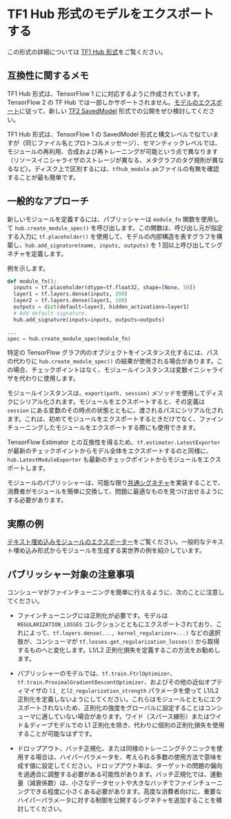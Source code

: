<!--* freshness: { owner: 'maringeo' reviewed: '2020-09-14' review_interval: '3 months' } *-->

# TF1 Hub 形式のモデルをエクスポートする

この形式の詳細については [TF1 Hub 形式](tf1_hub_module.md)をご覧ください。

## 互換性に関するメモ

TF1 Hub 形式は、TensorFlow 1 にに対応するように作成されています。TensorFlow 2 の TF Hub では一部しかサポートされません。[モデルのエクスポート](exporting_tf2_saved_model)に従って、新しい [TF2 SavedModel](tf2_saved_model.md) 形式での公開をぜひ検討してください。

TF1 Hub 形式は、TensorFlow 1 の SavedModel 形式と構文レベルで似ていますが（同じファイル名とプロトコルメッセージ）、セマンティックレベルでは、モジュールの再利用、合成および再トレーニングが可能という点で異なります（リソースイニシャライザのストレージが異なる、メタグラフのタグ規則が異なるなど）。ディスク上で区別するには、<code>tfhub_module.pb</code>ファイルの有無を確認することが最も簡単です。

## 一般的なアプローチ

新しいモジュールを定義するには、パブリッシャーは `module_fn` 関数を使用して `hub.create_module_spec()` を呼び出します。この関数は、呼び出し元が指定する入力に `tf.placeholder()` を使用して、モデルの内部構造を表すグラフを構築し、`hub.add_signature(name, inputs, outputs)` を 1 回以上呼び出してシグネチャを定義します。

例を示します。

```python
def module_fn():
  inputs = tf.placeholder(dtype=tf.float32, shape=[None, 50])
  layer1 = tf.layers.dense(inputs, 200)
  layer2 = tf.layers.dense(layer1, 100)
  outputs = dict(default=layer2, hidden_activations=layer1)
  # Add default signature.
  hub.add_signature(inputs=inputs, outputs=outputs)

...
spec = hub.create_module_spec(module_fn)
```

特定の TensorFlow グラフ内のオブジェクトをインスタンス化するには、パスの代わりに `hub.create_module_spec()` の結果が使用される場合があります。この場合、チェックポイントはなく、モジュールインスタンスは変数イニシャライザを代わりに使用します。

モジュールインスタンスは、`export(path, session)` メソッドを使用してディスクにシリアル化されます。モジュールをエクスポートすると、その定義は `session` にある変数のその時点の状態とともに、渡されるパスにシリアル化されます。これは、初めてモジュールをエクスポートするときだけでなく、ファインチューニングしたモジュールをエクスポートする際にも使用できます。

TensorFlow Estimator との互換性を得るため、`tf.estimator.LatestExporter` が最新のチェックポイントからモデル全体をエクスポートするのと同様に、`hub.LatestModuleExporter` も最新のチェックポイントからモジュールをエクスポートします。

モジュールのパブリッシャーは、可能な限り[共通シグネチャ](common_signatures/index.md)を実装することで、消費者がモジュールを簡単に交換して、問題に最適なものを見つけ出せるようにする必要があります。

## 実際の例

[テキスト埋め込みモジュールのエクスポーター](https://github.com/tensorflow/hub/blob/master/examples/text_embeddings/export.py)をご覧ください。一般的なテキスト埋め込み形式からモジュールを生成する実世界の例を紹介しています。

## パブリッシャー対象の注意事項

コンシューマがファインチューニングを簡単に行えるように、次のことに注意してください。

- ファインチューニングには正則化が必要です。モデルは `REGULARIZATION_LOSSES` コレクションとともにエクスポートされており、これによって、`tf.layers.dense(..., kernel_regularizer=...)` などの選択肢が、コンシューマが `tf.losses.get_regularization_losses()` から取得するものへと変化します。L1/L2 正則化損失を定義するこの方法をお勧めします。

- パブリッシャーのモデルでは、`tf.train.FtrlOptimizer`、`tf.train.ProximalGradientDescentOptimizer`、およびその他の近似オプティマイザの `l1_` と`l2_regularization_strength` パラメータを使って L1/L2 正則化を定義しないようにしてください。これらはモジュールとともにエクスポートされないため、正則化の強度をグローバルに設定することはコンシューマに適していない場合があります。ワイド（スパース線形）またはワイド＆ディープモデルでの L1 正則化を除き、代わりに個別の正則化損失を使用することが可能なはずです。

- ドロップアウト、バッチ正規化、または同様のトレーニングテクニックを使用する場合は、ハイパーパラメータを、考えられる多数の使用方法で意味を成す値に設定してください。ドロップアウト率は、ターゲットの問題の偏向を過適合に調整する必要がある可能性があります。バッチ正規化では、運動量（減衰係数）は、小さなデータセットや大きなバッチでファインチューニングできる程度に小さくある必要があります。高度な消費者向けに、重要なハイパーパラメータに対する制御を公開するシグネチャを追加することを検討してください。
